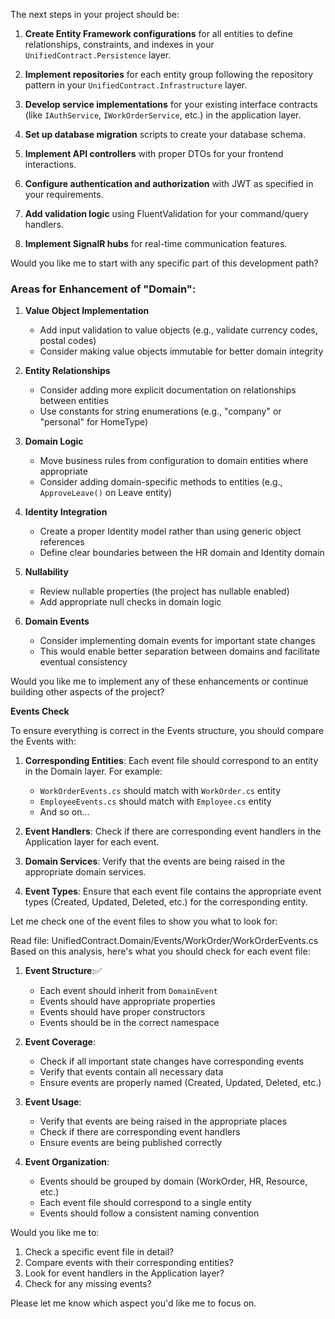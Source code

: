 
The next steps in your project should be:

1. **Create Entity Framework configurations** for all entities to define relationships, constraints, and indexes in your `UnifiedContract.Persistence` layer.

2. **Implement repositories** for each entity group following the repository pattern in your `UnifiedContract.Infrastructure` layer.

3. **Develop service implementations** for your existing interface contracts (like `IAuthService`, `IWorkOrderService`, etc.) in the application layer.

4. **Set up database migration** scripts to create your database schema.

5. **Implement API controllers** with proper DTOs for your frontend interactions.

6. **Configure authentication and authorization** with JWT as specified in your requirements.

7. **Add validation logic** using FluentValidation for your command/query handlers.

8. **Implement SignalR hubs** for real-time communication features.

Would you like me to start with any specific part of this development path?




### Areas for Enhancement of "Domain":

1. **Value Object Implementation**
   - Add input validation to value objects (e.g., validate currency codes, postal codes)
   - Consider making value objects immutable for better domain integrity

2. **Entity Relationships**
   - Consider adding more explicit documentation on relationships between entities
   - Use constants for string enumerations (e.g., "company" or "personal" for HomeType)

3. **Domain Logic**
   - Move business rules from configuration to domain entities where appropriate
   - Consider adding domain-specific methods to entities (e.g., `ApproveLeave()` on Leave entity)

4. **Identity Integration**
   - Create a proper Identity model rather than using generic object references
   - Define clear boundaries between the HR domain and Identity domain

5. **Nullability**
   - Review nullable properties (the project has nullable enabled)
   - Add appropriate null checks in domain logic

6. **Domain Events**
   - Consider implementing domain events for important state changes
   - This would enable better separation between domains and facilitate eventual consistency

Would you like me to implement any of these enhancements or continue building other aspects of the project?








**Events Check**

To ensure everything is correct in the Events structure, you should compare the Events with:

1. **Corresponding Entities**: Each event file should correspond to an entity in the Domain layer. For example:
   - `WorkOrderEvents.cs` should match with `WorkOrder.cs` entity
   - `EmployeeEvents.cs` should match with `Employee.cs` entity
   - And so on...

2. **Event Handlers**: Check if there are corresponding event handlers in the Application layer for each event.

3. **Domain Services**: Verify that the events are being raised in the appropriate domain services.

4. **Event Types**: Ensure that each event file contains the appropriate event types (Created, Updated, Deleted, etc.) for the corresponding entity.

Let me check one of the event files to show you what to look for:



Read file: UnifiedContract.Domain/Events/WorkOrder/WorkOrderEvents.cs
Based on this analysis, here's what you should check for each event file:

1. **Event Structure**:✅
   - Each event should inherit from `DomainEvent`
   - Events should have appropriate properties
   - Events should have proper constructors
   - Events should be in the correct namespace

2. **Event Coverage**:
   - Check if all important state changes have corresponding events
   - Verify that events contain all necessary data
   - Ensure events are properly named (Created, Updated, Deleted, etc.)

3. **Event Usage**:
   - Verify that events are being raised in the appropriate places
   - Check if there are corresponding event handlers
   - Ensure events are being published correctly

4. **Event Organization**:
   - Events should be grouped by domain (WorkOrder, HR, Resource, etc.)
   - Each event file should correspond to a single entity
   - Events should follow a consistent naming convention

Would you like me to:
1. Check a specific event file in detail?
2. Compare events with their corresponding entities?
3. Look for event handlers in the Application layer?
4. Check for any missing events?

Please let me know which aspect you'd like me to focus on.
